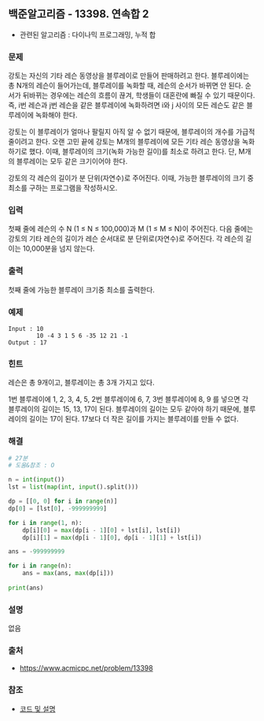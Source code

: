 ## 백준알고리즘 - 13398. 연속합 2

- 관련된 알고리즘 : 다이나믹 프로그래밍, 누적 합

### 문제

강토는 자신의 기타 레슨 동영상을 블루레이로 만들어 판매하려고 한다. 블루레이에는 총 N개의 레슨이 들어가는데, 블루레이를 녹화할 때, 레슨의 순서가 바뀌면 안 된다. 순서가 뒤바뀌는 경우에는 레슨의 흐름이 끊겨, 학생들이 대혼란에 빠질 수 있기 때문이다. 즉, i번 레슨과 j번 레슨을 같은 블루레이에 녹화하려면 i와 j 사이의 모든 레슨도 같은 블루레이에 녹화해야 한다.

강토는 이 블루레이가 얼마나 팔릴지 아직 알 수 없기 때문에, 블루레이의 개수를 가급적 줄이려고 한다. 오랜 고민 끝에 강토는 M개의 블루레이에 모든 기타 레슨 동영상을 녹화하기로 했다. 이때, 블루레이의 크기(녹화 가능한 길이)를 최소로 하려고 한다. 단, M개의 블루레이는 모두 같은 크기이어야 한다.

강토의 각 레슨의 길이가 분 단위(자연수)로 주어진다. 이때, 가능한 블루레이의 크기 중 최소를 구하는 프로그램을 작성하시오.

### 입력

첫째 줄에 레슨의 수 N (1 ≤ N ≤ 100,000)과 M (1 ≤ M ≤ N)이 주어진다. 다음 줄에는 강토의 기타 레슨의 길이가 레슨 순서대로 분 단위로(자연수)로 주어진다. 각 레슨의 길이는 10,000분을 넘지 않는다.

### 출력

첫째 줄에 가능한 블루레이 크기중 최소를 출력한다.

### 예제

```
Input : 10
        10 -4 3 1 5 6 -35 12 21 -1
Output : 17
```

### 힌트

레슨은 총 9개이고, 블루레이는 총 3개 가지고 있다.

1번 블루레이에 1, 2, 3, 4, 5, 2번 블루레이에 6, 7, 3번 블루레이에 8, 9 를 넣으면 각 블루레이의 길이는 15, 13, 17이 된다. 블루레이의 길이는 모두 같아야 하기 때문에, 블루레이의 길이는 17이 된다. 17보다 더 작은 길이를 가지는 블루레이를 만들 수 없다. 

### 해결

```python
# 27분
# 도움&참조 : O

n = int(input())
lst = list(map(int, input().split()))

dp = [[0, 0] for i in range(n)]
dp[0] = [lst[0], -999999999]

for i in range(1, n):
    dp[i][0] = max(dp[i - 1][0] + lst[i], lst[i])
    dp[i][1] = max(dp[i - 1][0], dp[i - 1][1] + lst[i])

ans = -999999999

for i in range(n):
    ans = max(ans, max(dp[i]))
    
print(ans)
```

### 설명

없음


### 출처

- https://www.acmicpc.net/problem/13398

### 참조

- [코드 및 설명](https://hjp845.tistory.com/122)

